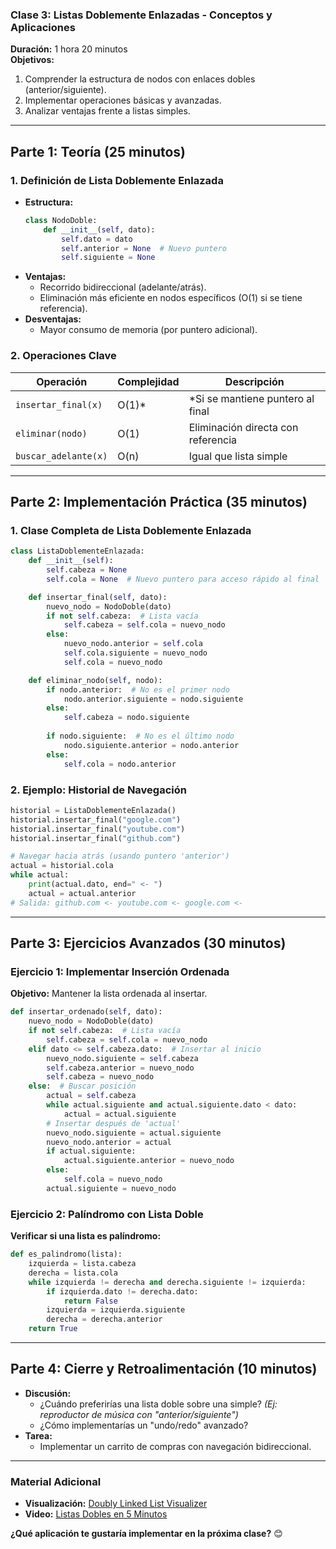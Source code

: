 ### **Clase 3: Listas Doblemente Enlazadas - Conceptos y Aplicaciones**  
**Duración:** 1 hora 20 minutos  
**Objetivos:**  
1. Comprender la estructura de nodos con enlaces dobles (anterior/siguiente).  
2. Implementar operaciones básicas y avanzadas.  
3. Analizar ventajas frente a listas simples.  

---

## **Parte 1: Teoría (25 minutos)**  

### **1. Definición de Lista Doblemente Enlazada**  
- **Estructura:**  
  ```python
  class NodoDoble:
      def __init__(self, dato):
          self.dato = dato
          self.anterior = None  # Nuevo puntero
          self.siguiente = None
  ```
- **Ventajas:**  
  - Recorrido bidireccional (adelante/atrás).  
  - Eliminación más eficiente en nodos específicos (O(1) si se tiene referencia).  
- **Desventajas:**  
  - Mayor consumo de memoria (por puntero adicional).  

### **2. Operaciones Clave**  
| **Operación**         | **Complejidad** | **Descripción**                  |
|-----------------------|----------------|----------------------------------|
| `insertar_final(x)`   | O(1)*          | *Si se mantiene puntero al final |
| `eliminar(nodo)`      | O(1)           | Eliminación directa con referencia |
| `buscar_adelante(x)`  | O(n)           | Igual que lista simple           |

---

## **Parte 2: Implementación Práctica (35 minutos)**  

### **1. Clase Completa de Lista Doblemente Enlazada**  
```python
class ListaDoblementeEnlazada:
    def __init__(self):
        self.cabeza = None
        self.cola = None  # Nuevo puntero para acceso rápido al final

    def insertar_final(self, dato):
        nuevo_nodo = NodoDoble(dato)
        if not self.cabeza:  # Lista vacía
            self.cabeza = self.cola = nuevo_nodo
        else:
            nuevo_nodo.anterior = self.cola
            self.cola.siguiente = nuevo_nodo
            self.cola = nuevo_nodo

    def eliminar_nodo(self, nodo):
        if nodo.anterior:  # No es el primer nodo
            nodo.anterior.siguiente = nodo.siguiente
        else:
            self.cabeza = nodo.siguiente
        
        if nodo.siguiente:  # No es el último nodo
            nodo.siguiente.anterior = nodo.anterior
        else:
            self.cola = nodo.anterior
```

### **2. Ejemplo: Historial de Navegación**  
```python
historial = ListaDoblementeEnlazada()
historial.insertar_final("google.com")
historial.insertar_final("youtube.com")
historial.insertar_final("github.com")

# Navegar hacia atrás (usando puntero 'anterior')
actual = historial.cola
while actual:
    print(actual.dato, end=" <- ")
    actual = actual.anterior
# Salida: github.com <- youtube.com <- google.com <-
```

---

## **Parte 3: Ejercicios Avanzados (30 minutos)**  

### **Ejercicio 1: Implementar Inserción Ordenada**  
**Objetivo:** Mantener la lista ordenada al insertar.  
```python
def insertar_ordenado(self, dato):
    nuevo_nodo = NodoDoble(dato)
    if not self.cabeza:  # Lista vacía
        self.cabeza = self.cola = nuevo_nodo
    elif dato <= self.cabeza.dato:  # Insertar al inicio
        nuevo_nodo.siguiente = self.cabeza
        self.cabeza.anterior = nuevo_nodo
        self.cabeza = nuevo_nodo
    else:  # Buscar posición
        actual = self.cabeza
        while actual.siguiente and actual.siguiente.dato < dato:
            actual = actual.siguiente
        # Insertar después de 'actual'
        nuevo_nodo.siguiente = actual.siguiente
        nuevo_nodo.anterior = actual
        if actual.siguiente:
            actual.siguiente.anterior = nuevo_nodo
        else:
            self.cola = nuevo_nodo
        actual.siguiente = nuevo_nodo
```

### **Ejercicio 2: Palíndromo con Lista Doble**  
**Verificar si una lista es palíndromo:**  
```python
def es_palindromo(lista):
    izquierda = lista.cabeza
    derecha = lista.cola
    while izquierda != derecha and derecha.siguiente != izquierda:
        if izquierda.dato != derecha.dato:
            return False
        izquierda = izquierda.siguiente
        derecha = derecha.anterior
    return True
```

---

## **Parte 4: Cierre y Retroalimentación (10 minutos)**  
- **Discusión:**  
  - ¿Cuándo preferirías una lista doble sobre una simple? *(Ej: reproductor de música con "anterior/siguiente")*  
  - ¿Cómo implementarías un "undo/redo" avanzado?  
- **Tarea:**  
  - Implementar un carrito de compras con navegación bidireccional.  

---

### **Material Adicional**  
- **Visualización:** [Doubly Linked List Visualizer](https://visualgo.net/en/list)  
- **Video:** [Listas Dobles en 5 Minutos](https://youtu.be/8Ls1RqHCOPw)  

**¿Qué aplicación te gustaría implementar en la próxima clase?** 😊